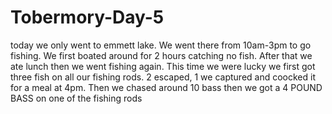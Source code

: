 # Tobermory-Day-5
today we only went to emmett lake. We went there from 10am-3pm to go fishing. We first boated around for 2 hours catching no fish. After that we ate lunch then we went fishing again. This time we were lucky we first got three fish on all our fishing rods. 2 escaped, 1 we captured and coocked it for a meal at 4pm. Then we chased around 10 bass then we got a 4 POUND BASS on one of the fishing rods
